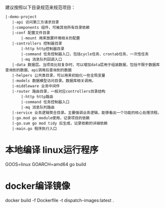


建议按照以下目录规范来规范项目：

 ```
|-demo-project
    |-api 访问第三方请求目录
    |-components 组件，可被其他所有目录依赖
    |-conf 配置文件目录
        |-mount 用来放置环境相关的配置
    |-controllers 控制器目录
        |-http http控制器目录
        |-command 任务控制器入口，包括cycle任务、crontab任务、一次性任务
        |-mq 消息队列回调入口
    |-data 数据层。当项目比较复杂时，可以增加data层用于组装数据，包括不限于数据库查询到的数据、api调用后查询到的数据
    |-helpers 公共类目录，可以用来初始化一些全局变量
    |-models 数据模型访问目录。数据库相关调用。
    |-middleware 业务中间件
    |-router 路由目录，一般对应controllers目录结构
        |-http http路由
        |-command 任务控制器入口
        |-mq 消息队列路由
    |-service 业务逻辑聚合目录。主要强调业务逻辑，能够看出一个功能的核心处理流程。
    |-go.mod go module使用，记录项目的依赖
    |-go.sum go mod tidy 后生成，记录依赖的详细依赖
    |-main.go 程序执行入口
  ```

# 本地编译 linux运行程序
GOOS=linux GOARCH=amd64 go build

# docker编译镜像
docker build -f Dockerfile -t dispatch-images:latest .